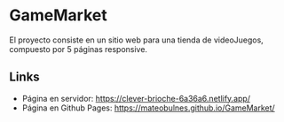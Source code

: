# GameMarket
El proyecto consiste en un sitio web para una tienda de videoJuegos, compuesto por 5 páginas responsive.

## Links
- Página en servidor: https://clever-brioche-6a36a6.netlify.app/
- Página en Github Pages: https://mateobulnes.github.io/GameMarket/